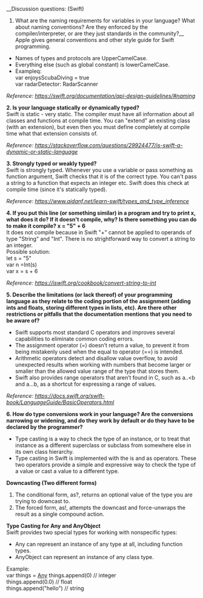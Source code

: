 
__Discussion questions: (Swift)
1. What are the naming requirements for variables in your language? What about naming conventions? Are they enforced by the compiler/interpreter, or are they just standards in the community?__    
Apple gives general conventions and other style guide for Swift programming.    
- Names of types and protocols are UpperCamelCase.    
- Everything else (such as global constant) is lowerCamelCase.    
- Exampleq:    
  var enjoysScubaDiving = true    
  var radarDetector: RadarScanner     
    
_Reference: https://swift.org/documentation/api-design-guidelines/#naming_


__2. Is your language statically or dynamically typed?__    
Swift is static - very static. The compiler must have all information about all classes and functions at compile time. 
You can "extend" an existing class (with an extension), but even then you must define completely at compile time what that extension consists of.   

_Reference: https://stackoverflow.com/questions/29924477/is-swift-a-dynamic-or-static-language_


__3. Strongly typed or weakly typed?__    
Swift is strongly typed. Whenever you use a variable or pass something as function argument,
Swift checks that it is of the correct type. You can't pass a string to a function that expects an integer etc. Swift does this check at compile time (since it's statically typed).    

_Reference: https://www.aidanf.net/learn-swift/types_and_type_inference_   


__4. If you put this line (or something similar) in a program and try to print x, what does it do? If it
doesn't compile, why? Is there something you can do to make it compile?
x = "5" + 6__   
It does not compile because in Swift "+" cannot be applied to operands of type "String" and "Int". 
There is no strightforward way to convert a string to an integer.   
Possible solution:    
let s = "5"   
var n =Int(s)   
var x = s + 6   

_Reference: https://iswift.org/cookbook/convert-string-to-int_    


__5. Describe the limitations (or lack thereof) of your programming language as they relate to the
coding portion of the assignment (adding ints and floats, storing different types in lists, etc).
Are there other restrictions or pitfalls that the documentation mentions that you need to be
aware of?__   

- Swift supports most standard C operators and improves several capabilities to eliminate common coding errors.     
- The assignment operator (=) doesn’t return a value, to prevent it from being mistakenly used when the equal to operator (==) is intended.   
- Arithmetic operators detect and disallow value overflow, to avoid unexpected results when working with numbers that become larger or smaller than the allowed value range of the type that stores them.     
- Swift also provides range operators that aren’t found in C, such as a..<b and a...b, as a shortcut for expressing a range of values.    

_Reference: https://docs.swift.org/swift-book/LanguageGuide/BasicOperators.html_    


__6. How do type conversions work in your language? Are the conversions narrowing or widening,
and do they work by default or do they have to be declared by the programmer?__
- Type casting is a way to check the type of an instance, or to treat that instance as a different superclass or subclass from somewhere else in its own class hierarchy.   
- Type casting in Swift is implemented with the is and as operators. These two operators provide a simple and expressive way to check the type of a value or cast a value to a different type.    

**Downcasting (Two different forms)**
1. The conditional form, as?, returns an optional value of the type you are trying to downcast to.    
2. The forced form, as!, attempts the downcast and force-unwraps the result as a single compound action.      


**Type Casting for Any and AnyObject**    
Swift provides two special types for working with nonspecific types:    
- Any can represent an instance of any type at all, including function types.   
- AnyObject can represent an instance of any class type.    

Example:    
var things = [Any]()
things.append(0)  // integer    
things.append(0.0)  // float    
things.append("hello")  // string   

    














